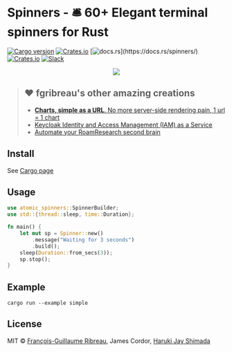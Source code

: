 # Spinners - 🛎 60+ Elegant terminal spinners for Rust

[![Cargo version](https://img.shields.io/crates/v/spinners.svg)](https://crates.io/crates/spinners) [![Crates.io](https://img.shields.io/crates/l/spinners.svg)](https://crates.io/crates/spinners) [![docs.rs](https://img.shields.io/badge/docs.rs-👌-4EC329.svg?)](https://docs.rs/spinners/) [![Crates.io](https://img.shields.io/crates/d/spinners.svg)](https://crates.io/crates/spinners) [![Slack](https://img.shields.io/badge/Slack-Join%20our%20tech%20community-17202A?logo=slack)](https://join.slack.com/t/fgribreau/shared_invite/zt-edpjwt2t-Zh39mDUMNQ0QOr9qOj~jrg)

<p align="center"><img src="https://media.giphy.com/media/3oxHQyZfOJjlL3bhRK/giphy.gif"></p>

> ## ❤️ fgribreau's other amazing creations
>
> - [**Charts, simple as a URL**. No more server-side rendering pain, 1 url = 1 chart](https://image-charts.com)
> - [Keycloak Identity and Access Management (IAM) as a Service](https://www.cloud-iam.com/)
> - [Automate your RoamResearch second brain](https://www.roam-bot.com)

## Install

See [Cargo page](https://crates.io/crates/spinners)

## Usage

```rust
use atomic_spinners::SpinnerBuilder;
use std::{thread::sleep, time::Duration};

fn main() {
    let mut sp = Spinner::new()
        .message("Waiting for 3 seconds")
        .build();
    sleep(Duration::from_secs(3));
    sp.stop();
}
```

## Example

```shell
cargo run --example simple
```

## License

MIT © [François-Guillaume Ribreau](https://fgribreau.com), James Cordor, 
[Haruki Jay Shimada](https://github.com/DrPoppyseed)
